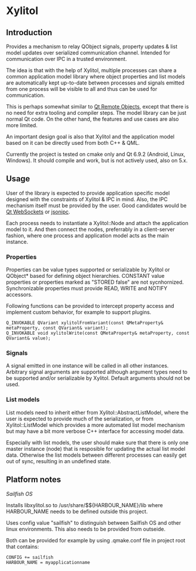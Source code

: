 # Xylitol

## Introduction

Provides a mechanism to relay QObject signals, property updates & list model updates over serialized communication channel. Intended for communication over IPC in a trusted environment.

The idea is that with the help of Xylitol, multiple processes can share a common application model library where object properties and list models are automatically kept up-to-date between processes and signals emitted from one process will be visible to all and thus can be used for communication.

This is perhaps somewhat similar to [Qt Remote Objects](https://doc.qt.io/qt-5/qtremoteobjects-index.html), except that there is no need for extra tooling and compiler steps. The model library can be just normal Qt code. On the other hand, the features and use cases are also more limited.

An important design goal is also that Xylitol and the application model based on it can be directly used from both C++ & QML.

Currently the project is tested on cmake only and Qt 6.9.2  (Android, Linux, Windows). It should compile and work, but is not actively used, also on 5.x.

## Usage

User of the library is expected to provide application specific model designed with the constraints of Xylitol & IPC in mind. Also, the IPC mechanism itself must be provided by the user. Good candidates would be [Qt WebSockets](https://doc.qt.io/qt-5/qtwebsockets-index.html) or [jsonipc](https://github.com/pastillilabs/jsonipc).

Each process needs to instantiate a Xylitol::Node and attach the application model to it. And then connect the nodes, preferrably in a client-server fashion, where one process and application model acts as the main instance.

### Properties

Properties can be value types supported or serializable by Xylitol or QObject* based for defining object hierarchies. CONSTANT value properties or properties marked as "STORED false" are not sycnhornized. Synchronizable properties must provide READ, WRITE and NOTIFY accessors.

Following functions can be provided to intercept property access and implement custom behavior, for example to support plugins.
```
Q_INVOKABLE QVariant xylitolFromVariant(const QMetaProperty& metaProperty, const QVariant& variant);
Q_INVOKABLE void xylitolWrite(const QMetaProperty& metaProperty, const QVariant& value);
```

### Signals

A signal emitted in one instance will be called in all other instances. Arbitrary signal arguments are supported although argument types need to be supported and/or serializable by Xylitol. Default arguments should not be used.

### List models

List models need to inherit either from Xylitol::AbstractListModel, where the user is expected to provide much of the serialization, or from Xylitol::ListModel which provides a more automated list model mechanism but may have a bit more verbose C++ interface for accessing model data.

Especially with list models, the user should make sure that there is only one master instance (node) that is resposible for updating the actual list model data. Otherwise the list models between different processes can easily get out of sync, resulting in an undefined state.

## Platform notes

_Sailfish OS_

Installs libxylitol.so to /usr/share/$${HARBOUR_NAME}/lib where HARBOUR_NAME needs to be defined outside this project.

Uses config value "sailfish" to distinguish between Sailfish OS and other linux environments. This also needs to be provided from outseide.

Both can be provided for example by using .qmake.conf file in project root that contains:
```
CONFIG += sailfish
HARBOUR_NAME = myapplicationname
``` 
